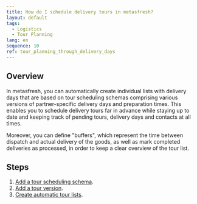 ```yaml
---
title: How do I schedule delivery tours in metasfresh?
layout: default
tags:
  - Logistics
  - Tour Planning
lang: en
sequence: 10
ref: tour_planning_through_delivery_days
---
```


## Overview
In metasfresh, you can automatically create individual lists with delivery days that are based on tour scheduling schemas comprising various versions of partner-specific delivery days and preparation times. This enables you to schedule delivery tours far in advance while staying up to date and keeping track of pending tours, delivery days and contacts at all times.

Moreover, you can define "buffers", which represent the time between dispatch and actual delivery of the goods, as well as mark completed deliveries as processed, in order to keep a clear overview of the tour list.

## Steps
1. [Add a tour scheduling schema](Add_tour_scheduling_schema).
1. [Add a tour version](Add_tour_version).
1. [Create automatic tour lists](Create_automatic_tour_lists).
